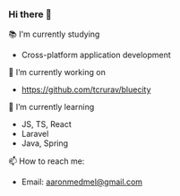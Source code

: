 ### Hi there 👋

<!--
**aaronmed/aaronmed** is a ✨ _special_ ✨ repository because its `README.md` (this file) appears on your GitHub profile.

Here are some ideas to get you started:

- 🔭 I’m currently working on ...
- 🌱 I’m currently learning ...
- 👯 I’m looking to collaborate on ...
- 🤔 I’m looking for help with ...
- 💬 Ask me about ...
- 📫 How to reach me: ...
- 😄 Pronouns: ...
- ⚡ Fun fact: ...
-->
📚 I'm currently studying
* Cross-platform application development

🔭 I’m currently working on 
* https://github.com/tcrurav/bluecity

🌱 I’m currently learning
* JS, TS, React
* Laravel
* Java, Spring

📫 How to reach me:
* Email: aaronmedmel@gmail.com

